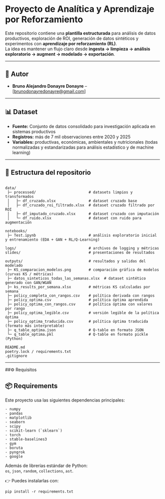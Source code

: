 # Proyecto de Analítica y Aprendizaje por Reforzamiento

Este repositorio contiene una **plantilla estructurada** para análisis de datos productivos, exploración de ROI, generación de datos sintéticos y experimentos con **aprendizaje por reforzamiento (RL)**.  
La idea es mantener un flujo claro desde **ingesta → limpieza → análisis exploratorio → augment → modelado → exportación**.


---

## 👥 Autor
- **Bruno Alejandro Donayre Donayre** – [brunodonayredonayre@gmail.com] 

---

## 📊 Dataset
- **Fuente:** Conjunto de datos consolidado para investigación aplicada en sistemas productivos  
- **Registros:** más de 7 mil observaciones entre 2020 y 2025  
- **Variables:** productivas, económicas, ambientales y nutricionales (todas normalizadas y estandarizadas para análisis estadístico y de machine learning)  

---

## 📂 Estructura del repositorio

```

data/
 ├─ processed/                        # datasets limpios y transformados
 │   ├─ df_cruzado.xlsx               # dataset cruzado base
 │   ├─ df_cruzado_roi_filtrado.xlsx  # dataset cruzado filtrado por ROI
 │   ├─ df_imputado_cruzado.xlsx      # dataset cruzado con imputación
 │   └─ df_ruido.xlsx                 # dataset con ruido para augmentación

notebooks/
 ├─ Test.ipynb                        # análisis exploratorio inicial y entrenamiento (EDA + GAN + RL/Q-Learning)

logs/                                 # archivos de logging y métricas
slides/                               # presentaciones de resultados

outputs/                              # resultados y salidas del modelado
 ├─ KS_comparacion_modelos.png        # comparación gráfica de modelos (curvas KS / métricas)
 ├─ datos_sinteticos_todas_las_semanas.xlsx  # dataset sintético generado con GAN/WGAN
 ├─ ks_results_por_semana.xlsx        # métricas KS calculadas por semana
 ├─ policy_completa_con_rangos.csv    # política derivada con rangos
 ├─ policy_optima.csv                 # política óptima aprendida
 ├─ policy_optima_con_rangos.csv      # política óptima con valores por rango
 ├─ policy_optima_legible.csv         # versión legible de la política óptima
 ├─ policy_optima_traducida.csv       # política óptima traducida (formato más interpretable)
 ├─ q_table_optima.json               # Q-table en formato JSON
 └─ q_table_optima.pkl                # Q-table en formato pickle (Python)

README.md
poetry.lock / requirements.txt
.gitignore

```

---

##⚙️ Requisitos

## 📦 Requirements

Este proyecto usa las siguientes dependencias principales:
```
- numpy  
- pandas  
- matplotlib  
- seaborn  
- scipy  
- scikit-learn (`sklearn`)  
- torch  
- stable-baselines3  
- gym  
- boruta  
- pyngrok  
- google  
```
Además de librerías estándar de Python:  
`os`, `json`, `random`, `collections`, `ast`.

👉 Puedes instalarlas con:
```
pip install -r requirements.txt
```
